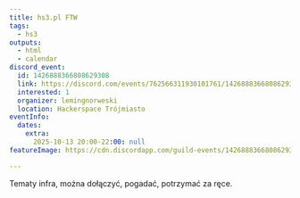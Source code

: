 ```yaml
---
title: hs3.pl FTW
tags:
  - hs3
outputs:
  - html
  - calendar
discord_event:
  id: 1426888366808629308
  link: https://discord.com/events/762566311930101761/1426888366808629308
  interested: 1
  organizer: lemingnorweski
  location: Hackerspace Trójmiasto
eventInfo:
  dates:
    extra:
      2025-10-13 20:00-22:00: null
featureImage: https://cdn.discordapp.com/guild-events/1426888366808629308/efd12b15edf658cb5ff6143d2169ae0a.png?size=1024

---
```


Tematy infra, można dołączyć, pogadać, potrzymać za ręce.
